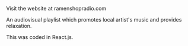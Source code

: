 Visit the website at ramenshopradio.com

An audiovisual playlist which promotes local artist's music and provides relaxation.

This was coded in React.js.


